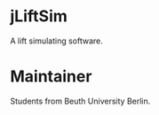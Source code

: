 jLiftSim
========

A lift simulating software.

Maintainer
==========
Students from Beuth University Berlin.

